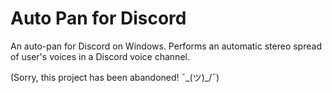 # Auto Pan for Discord
An auto-pan for Discord on Windows. Performs an automatic stereo spread of user's voices in a Discord voice channel.

(Sorry, this project has been abandoned! ¯\_(ツ)_/¯)
